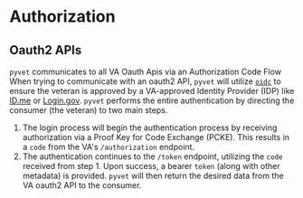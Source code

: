 # Authorization

## Oauth2 APIs

`pyvet` communicates to all VA Oauth Apis via an Authorization Code Flow
 When trying to communicate with an oauth2 API, `pyvet` will utilize
 [`oidc`](https://openid.net/connect/) to ensure the veteran is approved
 by a VA-approved Identity Provider (IDP) like [ID.me](https://www.id.me)
 or [Login.gov](https://login.gov). `pyvet` performs the entire authentication
 by directing the consumer (the veteran) to two main steps.

1. The login process will begin the authentication process by receiving
authorization via a Proof Key for Code Exchange (PCKE). This results in a
`code` from the VA's `/authorization` endpoint.
2. The authentication continues to the `/token` endpoint, utilizing the `code`
received from step 1. Upon success, a bearer `token` (along with other metadata)
is provided. `pyvet` will then return the desired data from the VA oauth2 API
to the consumer.
